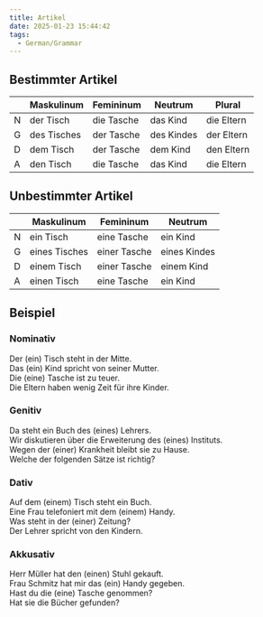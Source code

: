 ```yaml
---
title: Artikel
date: 2025-01-23 15:44:42
tags: 
  - German/Grammar
---
```


## Bestimmter Artikel

|     | Maskulinum  | Femininum  | Neutrum    | Plural     |
| --- | ----------- | ---------- | ---------- | ---------- |
| N   | der Tisch   | die Tasche | das Kind   | die Eltern |
| G   | des Tisches | der Tasche | des Kindes | der Eltern |
| D   | dem Tisch   | der Tasche | dem Kind   | den Eltern |
| A   | den Tisch   | die Tasche | das Kind   | die Eltern |

## Unbestimmter Artikel

|           | Maskulinum    | Femininum   | Neutrum      |
| --------- | ------------- | ------------| ------------ |
| N | ein Tisch     | eine Tasche | ein Kind     |
| G   | eines Tisches | einer Tasche| eines Kindes |
| D     | einem Tisch   | einer Tasche| einem Kind   |
| A | einen Tisch   | eine Tasche | ein Kind     |

## Beispiel

### Nominativ

Der (ein) Tisch steht in der Mitte.  
Das (ein) Kind spricht von seiner Mutter.  
Die (eine) Tasche ist zu teuer.  
Die Eltern haben wenig Zeit für ihre Kinder.

### Genitiv

Da steht ein Buch des (eines) Lehrers.  
Wir diskutieren über die Erweiterung des (eines) Instituts.  
Wegen der (einer) Krankheit bleibt sie zu Hause.  
Welche der folgenden Sätze ist richtig?

### Dativ

Auf dem (einem) Tisch steht ein Buch.  
Eine Frau telefoniert mit dem (einem) Handy.  
Was steht in der (einer) Zeitung?  
Der Lehrer spricht von den Kindern.

### Akkusativ

Herr Müller hat den (einen) Stuhl gekauft.  
Frau Schmitz hat mir das (ein) Handy gegeben.  
Hast du die (eine) Tasche genommen?  
Hat sie die Bücher gefunden?
